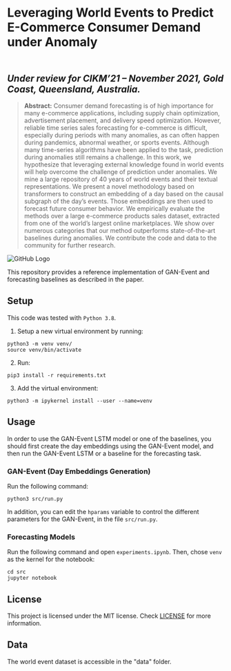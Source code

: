 # Leveraging World Events to Predict E-Commerce Consumer Demand under Anomaly
\
_Under review for CIKM’21 – November 2021,  Gold Coast, Queensland, Australia._
---
> **Abstract:** Consumer demand forecasting is of high importance for many e-commerce applications, including supply chain optimization, advertisement placement, and delivery speed optimization. 
However, reliable time series sales forecasting for e-commerce is difficult, especially during periods with many anomalies, as can often happen during pandemics, abnormal weather, or sports events. Although many time-series algorithms have been applied to the task, prediction during anomalies still remains a challenge. 
In this work, we hypothesize that leveraging external knowledge found in world events will help overcome the challenge of prediction under anomalies. We mine a large repository of 40 years of world events and their textual representations. We present a novel methodology based on transformers to construct an embedding of a day based on the causal subgraph of the day’s events. 
Those embeddings are then used to forecast future consumer behavior. 
We empirically evaluate the methods over a large e-commerce products sales dataset, extracted from one of the world’s largest online marketplaces. We show over numerous categories that our method outperforms state-of-the-art baselines during anomalies. We contribute the code and data to the community for further research.

![GitHub Logo](https://user-images.githubusercontent.com/57223242/119711281-04b85e80-be68-11eb-8907-1649b3cc847e.png)

This repository provides a reference implementation of GAN-Event and forecasting baselines as described in the paper.

## Setup

This code was tested with `Python 3.8`.

1. Setup a new virtual environment by running:
```shell script
python3 -m venv venv/
source venv/bin/activate
```

2. Run:
```shell script
pip3 install -r requirements.txt
```

3. Add the virtual environment:
```shell script
python3 -m ipykernel install --user --name=venv
```

## Usage
In order to use the GAN-Event LSTM model or one of the baselines,
you should first create the day embeddings using the GAN-Event model, 
and then run the GAN-Event LSTM or a baseline for the forecasting task.
### GAN-Event (Day Embeddings Generation)
Run the following command:
```shell script
python3 src/run.py
```
In addition, you can edit the `hparams` variable to control the different
parameters for the GAN-Event, in the file `src/run.py`.

### Forecasting Models
Run the following command and open `experiments.ipynb`.
Then, chose `venv` as the kernel for the notebook: 
```shell script
cd src
jupyter notebook
```



## License

This project is licensed under the MIT license. 
Check [LICENSE](LICENSE) for more information.



## Data
The world event dataset is accessible in the "data" folder. 

